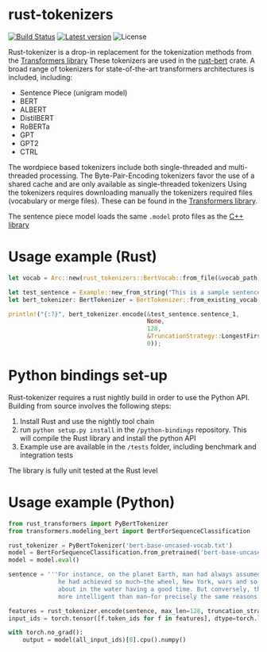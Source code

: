 # rust-tokenizers

[![Build Status](https://github.com/guillaume-be/rust-tokenizers/workflows/Build/badge.svg?event=push)](https://github.com/guillaume-be/rust-tokenizers/actions)
[![Latest version](https://img.shields.io/crates/v/rust_tokenizers.svg)](https://crates.io/crates/rust_tokenizers)
![License](https://img.shields.io/crates/l/rust_tokenizers.svg)

Rust-tokenizer is a drop-in replacement for the tokenization methods from the [Transformers library](https://github.com/huggingface/transformers)
These tokenizers are used in the [rust-bert](https://github.com/guillaume-be/rust-bert) crate.
A broad range of tokenizers for state-of-the-art transformers architectures is included, including:
- Sentence Piece (unigram model)
- BERT
- ALBERT
- DistilBERT
- RoBERTa
- GPT
- GPT2
- CTRL

The wordpiece based tokenizers include both single-threaded and multi-threaded processing. The Byte-Pair-Encoding tokenizers favor the use of a shared cache and are only available as single-threaded tokenizers
Using the tokenizers requires downloading manually the tokenizers required files (vocabulary or merge files). These can be found in the [Transformers library](https://github.com/huggingface/transformers).

The sentence piece model loads the same `.model` proto files as the [C++ library](https://github.com/google/sentencepiece)

# Usage example (Rust)

```rust
let vocab = Arc::new(rust_tokenizers::BertVocab::from_file(&vocab_path));

let test_sentence = Example::new_from_string("This is a sample sentence to be tokenized");
let bert_tokenizer: BertTokenizer = BertTokenizer::from_existing_vocab(vocab.clone());

println!("{:?}", bert_tokenizer.encode(&test_sentence.sentence_1,
                                       None,
                                       128,
                                       &TruncationStrategy::LongestFirst,
                                       0));
```


# Python bindings set-up

Rust-tokenizer requires a rust nightly build in order to use the Python API. Building from source involves the following steps:

1. Install Rust and use the nightly tool chain
2. run `python setup.py install` in the `/python-bindings` repository. This will compile the Rust library and install the python API
3. Example use are available in the `/tests` folder, including benchmark and integration tests

The library is fully unit tested at the Rust level

# Usage example (Python)

```python
from rust_transformers import PyBertTokenizer
from transformers.modeling_bert import BertForSequenceClassification

rust_tokenizer = PyBertTokenizer('bert-base-uncased-vocab.txt')
model = BertForSequenceClassification.from_pretrained('bert-base-uncased', output_attentions=False).cuda()
model = model.eval()

sentence = '''For instance, on the planet Earth, man had always assumed that he was more intelligent than dolphins because 
              he had achieved so much—the wheel, New York, wars and so on—whilst all the dolphins had ever done was muck 
              about in the water having a good time. But conversely, the dolphins had always believed that they were far 
              more intelligent than man—for precisely the same reasons.'''

features = rust_tokenizer.encode(sentence, max_len=128, truncation_strategy='only_first', stride=0)
input_ids = torch.tensor([f.token_ids for f in features], dtype=torch.long).cuda()

with torch.no_grad():
    output = model(all_input_ids)[0].cpu().numpy()
```
